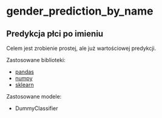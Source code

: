 # gender_prediction_by_name

## Predykcja płci po imieniu

Celem jest zrobienie prostej, ale już wartościowej predykcji.

Zastosowane biblioteki:

* [pandas](http://pandas.pydata.org/)
* [numpy](http://www.numpy.org/)
* [sklearn](http://scikit-learn.org/)

Zastosowane modele:

* DummyClassifier
